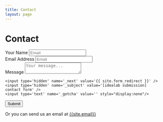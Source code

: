 ```yaml
---
title: Contact
layout: page
---
```

Contact
=======
<form class="form-horizontal" action="//formspree.io/contact@idealabasu.com" method="POST">

  <div class="form-group">
    <label for="user_name">Your Name</label>
    <input type="text" name="name" class="form-control" id="user_name" placeholder="Email">
  </div>

  <div class="form-group">
    <label for="email_address">Email Address</label>
    <input type="email" name="_replyto" class="form-control" id="email_address" placeholder="Email">
  </div>

  <div class="form-group">
    <label for="message">Message</label>
    <textarea name="message" id="message" class="form-control" placeholder="Your message..."></textarea>
  </div>

    <input type='hidden' name='_next' value='{{ site.form_redirect }}' />
    <input type='hidden' name='_subject' value='[idealab submission] contact form' />
    <input type='text' name='_gotcha' value='' style="display:none"/>
  <button type="submit" class="btn btn-default">Submit</button>
</form>

Or you can send us an email at [{{site.email}}](mailto:{{site.email}})
